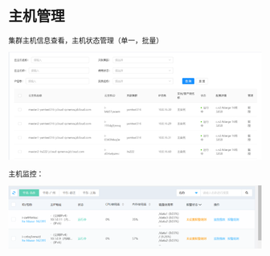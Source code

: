 # 主机管理

集群主机信息查看，主机状态管理（单一，批量）

![Image text](../image/28.png)

主机监控：

![Image text](../image/29.png)